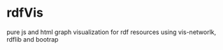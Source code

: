 # rdfVis
pure js and html graph visualization for rdf resources using vis-networlk, rdflib and bootrap
